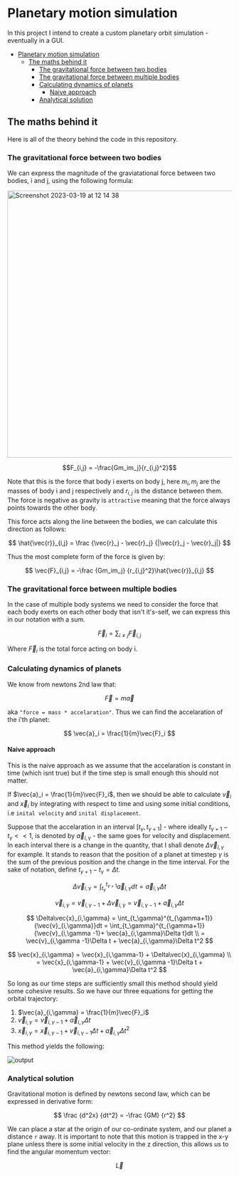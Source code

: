 # Planetary motion simulation

In this project I intend to create a custom planetary orbit simulation - eventually in a GUI.

- [Planetary motion simulation](#planetary-motion-simulation)
  - [The maths behind it](#the-maths-behind-it)
    - [The gravitational force between two bodies](#the-gravitational-force-between-two-bodies)
    - [The gravitational force between multiple bodies](#the-gravitational-force-between-multiple-bodies)
    - [Calculating dynamics of planets](#calculating-dynamics-of-planets)
      - [Naive approach](#naive-approach)
    - [Analytical solution](#analytical-solution)


## The maths behind it

Here is all of the theory behind the code in this repository.

### The gravitational force between two bodies

We can express the magnitude of the graviatational force between two bodies, i and j, using the following formula:

<img width="600" alt="Screenshot 2023-03-19 at 12 14 38" src="https://user-images.githubusercontent.com/90726430/226174607-2f524f2b-6dae-4bc4-bc34-0e75dcc5f777.png" style="display: block; margin: 0 auto">

$$F_{i,j} = -\frac{Gm_im_j}{r_{i,j}^2}$$

Note that this is the force that body i exerts on body j, here $m_i,m_j$ are the masses of body i and j respectively and $r_{i,j}$ is the distance between them. The force is negative as gravity is `attractive` meaning that the force always points towards the other body. 

This force acts along the line between the bodies, we can calculate this direction as follows:

$$
\hat{\vec{r}}_{i,j} =
    \frac
        {\vec{r}_j - \vec{r}_j}
        {|\vec{r}_j - \vec{r}_j|}
$$

Thus the most complete form of the force is given by:

$$
\vec{F}_{i,j} = 
    -\frac
        {Gm_im_j}
        {r_{i,j}^2}\hat{\vec{r}}_{i,j}
$$

### The gravitational force between multiple bodies

In the case of multiple body systems we need to consider the force that each body exerts on each other body that isn't it's-self, we can express this in our notation with a sum.

$$
\vec{F}_i =
    \sum_{i \neq j}
        \vec{F}_{i,j}
$$

Where $\vec{F}_i$ is the total force acting on body i.

### Calculating dynamics of planets

We know from newtons 2nd law that:

$$
\vec{F} =
    m\vec{a}
$$

aka `"force = mass * accelaration"`. Thus we can find the accelaration of the i'th planet:

$$
\vec{a}_i = \frac{1}{m}\vec{F}_i
$$

#### Naive approach

This is the naive approach as we assume that the accelaration is constant in time (which isnt true) but if the time step is small enough this should not matter.

If $\vec{a}_i = \frac{1}{m}\vec{F}_i$, then we should be able to calculate $\vec{v}_i$ and $\vec{x}_i$ by integrating with respect to time and using some initial conditions, i.e `inital velocity` and `inital displacement`.

Suppose that the accelaration in an interval $[t_{\gamma},t_{\gamma+1}]$ - where ideally $t_{\gamma+1} - t_{\gamma} << 1$, is denoted by $\vec{a}_{i,\gamma}$ - the same goes for velocity and displacement. In each interval there is a change in the quantity, that I shall denote $\Delta \vec{v}_{i,\gamma}$ for example. It stands to reason that the position of a planet at timestep $\gamma$ is the sum of the previous position and the change in the time interval. For the sake of notation, define $t_{\gamma+1}-t_{\gamma} = \Delta t$.

$$
\Delta\vec{v}_{i,\gamma} = 
    \int_{t_\gamma}^{t_{\gamma+1}}{\vec{a}_{i,\gamma}}dt 
    = 
    {\vec{a}_{i,\gamma}}\Delta t
$$

$$
\vec{v}_{i,\gamma} 
    = 
    \vec{v}_{i,\gamma-1} + \Delta\vec{v}_{i,\gamma}
    =
    \vec{v}_{i,\gamma-1} + \vec{a}_{i,\gamma}\Delta t
$$

$$
\Delta\vec{x}_{i,\gamma} = 
    \int_{t_\gamma}^{t_{\gamma+1}}{\vec{v}_{i,\gamma}}dt
    = 
    \int_{t_\gamma}^{t_{\gamma+1}}{\vec{v}_{i,\gamma -1}+ \vec{a}_{i,\gamma}\Delta t}dt \\
    = 
    \vec{v}_{i,\gamma -1}\Delta t + \vec{a}_{i,\gamma}\Delta t^2
$$

$$
\vec{x}_{i,\gamma} 
    = 
    \vec{x}_{i,\gamma-1} + \Delta\vec{x}_{i,\gamma} \\
    =
    \vec{x}_{i,\gamma-1} + \vec{v}_{i,\gamma -1}\Delta t + \vec{a}_{i,\gamma}\Delta t^2
$$


So long as our time steps are sufficiently small this method should yield some cohesive results. So we have our three equations for getting the orbital trajectory:

1. $\vec{a}_{i,\gamma} = \frac{1}{m}\vec{F}_i$
2. $\vec{v}_{i,\gamma} = \vec{v}_{i,\gamma-1} + \vec{a}_{i,\gamma}\Delta t$
3. $\vec{x}_{i,\gamma} = \vec{x}_{i,\gamma-1} + \vec{v}_{i,\gamma -1}\Delta t + \vec{a}_{i,\gamma}\Delta t^2$

This method yields the following:

![output](https://user-images.githubusercontent.com/90726430/226186864-a193f2f1-7ece-4620-95b5-f41d0c2bbdad.png)


### Analytical solution

Gravitational motion is defined by newtons second law, which can be expressed in derivative form:

$$
\frac
    {d^2x}
    {dt^2} = -\frac
            {GM}
            {r^2}
$$

We can place a star at the origin of our co-ordinate system, and our planet a distance `r` away. It is important to note that this motion is trapped in the x-y plane unless there is some initial velocity in the z direction, this allows us to find the angular momentum vector:

$$
\vec{L}
$$